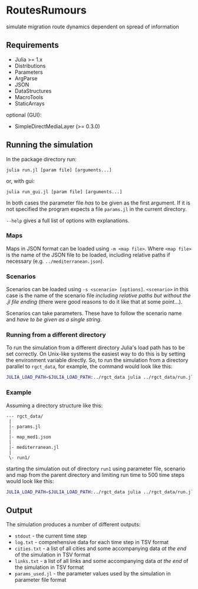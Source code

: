 # RoutesRumours
simulate migration route dynamics dependent on spread of information

## Requirements

* Julia >= 1.x 
* Distributions
* Parameters
* ArgParse
* JSON
* DataStructures
* MacroTools
* StaticArrays

optional (GUI):

* SimpleDirectMediaLayer  (>= 0.3.0)


## Running the simulation

In the package directory run:


```
julia run.jl [param file] [arguments...]
```

or, with gui:


```
julia run_gui.jl [param file] [arguments...]
```


In both cases the parameter file *has* to be given as the first argument. If it is not specified the program expects a file `params.jl` in the current directory. 

`--help` gives a full list of options with explanations.

### Maps

Maps in JSON format can be loaded using `-m <map file>`. Where `<map file>` is the name of the JSON file to be loaded, including relative paths if necessary (e.g. `../mediterranean.json`).


### Scenarios

Scenarios can be loaded using `-s <scenario> [options]`. `<scenario>` in this case is the name of the scenario file *including relative paths but without the .jl file ending* (there were good reasons to do it like that at some point...).

Scenarios can take parameters. These have to follow the scenario name and *have to be given as a single string*.

### Running from a different directory

To run the simulation from a different directory Julia's load path has to be set correctly. On Unix-like systems the easiest way to do this is by setting the environment variable directly. So, to run the simulation from a directory parallel to `rgct_data`, for example, the command would look like this:

```bash
JULIA_LOAD_PATH=$JULIA_LOAD_PATH:../rgct_data julia ../rgct_data/run.jl
```

### Example

Assuming a directory structure like this:

```
--- rgct_data/
 |
 |- params.jl
 |
 |- map_med1.json
 |
 |- mediterranean.jl
 |
 \- run1/
```

starting the simulation out of directory `run1` using parameter file, scenario and map from the parent directory and limiting run time to 500 time steps would look like this:

```bash
JULIA_LOAD_PATH=$JULIA_LOAD_PATH:../rgct_data julia ../rgct_data/run.jl ../params.jl -m ../map_med1.json -s ../mediterranean '--wait 10 --warmup 100 --int 0.01 0.077 0.153 0.428 0.389 --risks 0.01 0.023 0.020 0.029 0.048'  -t 500
```

## Output

The simulation produces a number of different outputs:

* `stdout` - the current time step
* `log.txt` - comprehensive data for each time step in TSV format
* `cities.txt` - a list of all cities and some accompanying data *at the end* of the simulation in TSV format
* `links.txt` - a list of all links and some accompanying data *at the end* of the simulation in TSV format
* `params_used.jl` - the parameter values used by the simulation in parameter file format

